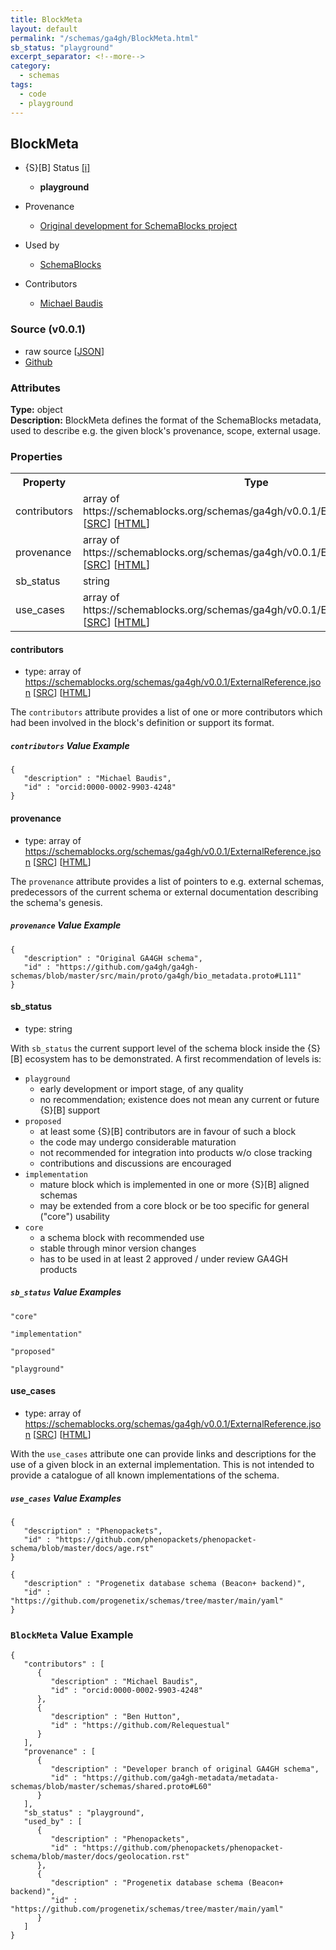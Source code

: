 ```yaml
---
title: BlockMeta
layout: default
permalink: "/schemas/ga4gh/BlockMeta.html"
sb_status: "playground"
excerpt_separator: <!--more-->
category:
  - schemas
tags:
  - code
  - playground
---
```



## BlockMeta

* {S}[B] Status  [[i]](https://schemablocks.org/about/sb-status-levels.html)
    - __playground__

* Provenance  

    - [Original development for SchemaBlocks project](https://schemablocks.org)  
* Used by  

    - [SchemaBlocks](https://schemablocks.org)  
* Contributors  

    - [Michael Baudis](https://orcid.org/0000-0002-9903-4248)  
<!--more-->

### Source (v0.0.1)

* raw source [[JSON](./current/BlockMeta.json)]
* [Github](https://github.com/ga4gh-schemablocks/playground/blob/master/schemas/BlockMeta.yaml)

### Attributes
  
__Type:__ object  
__Description:__ BlockMeta defines the format of the SchemaBlocks metadata, used to describe
e.g. the given block's provenance, scope, external usage.


### Properties

<table>
  <tr>
    <th>Property</th>
    <th>Type</th>
  </tr>
  <tr>
    <td>contributors</td>
    <td>array of https://schemablocks.org/schemas/ga4gh/v0.0.1/ExternalReference.json [<a href="https://schemablocks.org/schemas/ga4gh/v0.0.1/ExternalReference.json" target="_BLANK">SRC</a>] [<a href="https://schemablocks.org/schemas/ga4gh/ExternalReference.html" target="_BLANK">HTML</a>]</td>
  </tr>
  <tr>
    <td>provenance</td>
    <td>array of https://schemablocks.org/schemas/ga4gh/v0.0.1/ExternalReference.json [<a href="https://schemablocks.org/schemas/ga4gh/v0.0.1/ExternalReference.json" target="_BLANK">SRC</a>] [<a href="https://schemablocks.org/schemas/ga4gh/ExternalReference.html" target="_BLANK">HTML</a>]</td>
  </tr>
  <tr>
    <td>sb_status</td>
    <td>string</td>
  </tr>
  <tr>
    <td>use_cases</td>
    <td>array of https://schemablocks.org/schemas/ga4gh/v0.0.1/ExternalReference.json [<a href="https://schemablocks.org/schemas/ga4gh/v0.0.1/ExternalReference.json" target="_BLANK">SRC</a>] [<a href="https://schemablocks.org/schemas/ga4gh/ExternalReference.html" target="_BLANK">HTML</a>]</td>
  </tr>

</table>


#### contributors

* type: array of https://schemablocks.org/schemas/ga4gh/v0.0.1/ExternalReference.json [<a href="https://schemablocks.org/schemas/ga4gh/v0.0.1/ExternalReference.json" target="_BLANK">SRC</a>] [<a href="https://schemablocks.org/schemas/ga4gh/ExternalReference.html" target="_BLANK">HTML</a>]

The `contributors` attribute provides a list of one or more contributors
which had been involved in the block's definition or support its format.


##### `contributors` Value Example  

```
{
   "description" : "Michael Baudis",
   "id" : "orcid:0000-0002-9903-4248"
}
```

#### provenance

* type: array of https://schemablocks.org/schemas/ga4gh/v0.0.1/ExternalReference.json [<a href="https://schemablocks.org/schemas/ga4gh/v0.0.1/ExternalReference.json" target="_BLANK">SRC</a>] [<a href="https://schemablocks.org/schemas/ga4gh/ExternalReference.html" target="_BLANK">HTML</a>]

The `provenance` attribute provides a list of pointers to e.g. external
schemas, predecessors of the current schema or external documentation
describing the schema's genesis.


##### `provenance` Value Example  

```
{
   "description" : "Original GA4GH schema",
   "id" : "https://github.com/ga4gh/ga4gh-schemas/blob/master/src/main/proto/ga4gh/bio_metadata.proto#L111"
}
```

#### sb_status

* type: string

With `sb_status` the current support level of the schema block inside
the {S}[B] ecosystem has to be demonstrated. A first recommendation of
levels is:

* `playground`
  - early development or import stage, of any quality
  - no recommendation; existence does not mean any current or future
  {S}[B] support
* `proposed`
  - at least some {S}[B] contributors are in favour of such a block
  - the code may undergo considerable maturation
  - not recommended for integration into products w/o close tracking
  - contributions and discussions are encouraged
* `implementation`
  - mature block which is implemented in one or more {S}[B] aligned
  schemas
  - may be extended from a core block or be too specific for general
  ("core") usability
* `core`
  - a schema block with recommended use
  - stable through minor version changes
  - has to be used in at least 2 approved / under review GA4GH products


##### `sb_status` Value Examples  

```
"core"
```
```
"implementation"
```
```
"proposed"
```
```
"playground"
```

#### use_cases

* type: array of https://schemablocks.org/schemas/ga4gh/v0.0.1/ExternalReference.json [<a href="https://schemablocks.org/schemas/ga4gh/v0.0.1/ExternalReference.json" target="_BLANK">SRC</a>] [<a href="https://schemablocks.org/schemas/ga4gh/ExternalReference.html" target="_BLANK">HTML</a>]

With the `use_cases` attribute one can provide links and descriptions
for the use of a given block in an external implementation.
This is not intended to provide a catalogue of all known implementations
of the schema.


##### `use_cases` Value Examples  

```
{
   "description" : "Phenopackets",
   "id" : "https://github.com/phenopackets/phenopacket-schema/blob/master/docs/age.rst"
}
```
```
{
   "description" : "Progenetix database schema (Beacon+ backend)",
   "id" : "https://github.com/progenetix/schemas/tree/master/main/yaml"
}
```


### `BlockMeta` Value Example  

```
{
   "contributors" : [
      {
         "description" : "Michael Baudis",
         "id" : "orcid:0000-0002-9903-4248"
      },
      {
         "description" : "Ben Hutton",
         "id" : "https://github.com/Relequestual"
      }
   ],
   "provenance" : [
      {
         "description" : "Developer branch of original GA4GH schema",
         "id" : "https://github.com/ga4gh-metadata/metadata-schemas/blob/master/schemas/shared.proto#L60"
      }
   ],
   "sb_status" : "playground",
   "used_by" : [
      {
         "description" : "Phenopackets",
         "id" : "https://github.com/phenopackets/phenopacket-schema/blob/master/docs/geolocation.rst"
      },
      {
         "description" : "Progenetix database schema (Beacon+ backend)",
         "id" : "https://github.com/progenetix/schemas/tree/master/main/yaml"
      }
   ]
}
```


